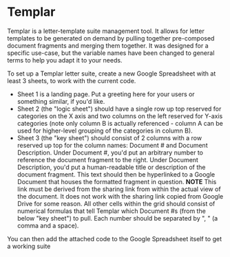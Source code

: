# Templar

Templar is a letter-template suite management tool. It allows for letter templates to be generated on demand by pulling together pre-composed document fragments and merging them together. It was designed for a specific use-case, but the variable names have been changed to general terms to help you adapt it to your needs.

To set up a Templar letter suite, create a new Google Spreadsheet with at least 3 sheets, to work with the current code. 

<ul>
<li>Sheet 1 is a landing page. Put a greeting here for your users or something similar, if you'd like.
<li>Sheet 2 (the "logic sheet") should have a single row up top reserved for categories on the X axis and two columns on the left reserved for Y-axis categories (note only column B is actually referenced - column A can be used for higher-level grouping of the categories in column B). 
<li>Sheet 3 (the "key sheet") should consist of 2 columns with a row reserved up top for the column names: Document # and Document Description. Under Document #, you'd put an arbitrary number to reference the document fragment to the right. Under Document Description, you'd put a human-readable title or description of the document fragment. This text should then be hyperlinked to a Google Document that houses the formatted fragment in question. <b>NOTE</b> This link must be derived from the sharing link from within the actual view of the document. It does not work with the sharing link copied from Google Drive for some reason. All other cells within the grid should consist of numerical formulas that tell Templar which Document #s (from the below "key sheet") to pull. Each number should be separated by ", " (a comma and a space). 
</ul>

You can then add the attached code to the Google Spreadsheet itself to get a working suite
